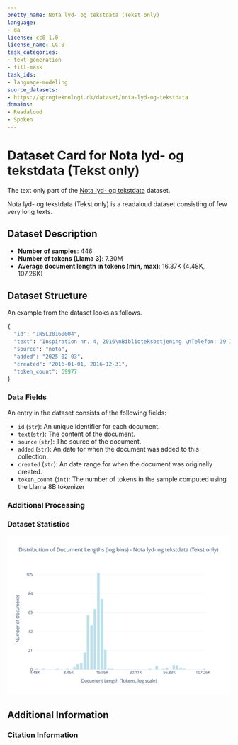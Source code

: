 ```yaml
---
pretty_name: Nota lyd- og tekstdata (Tekst only)
language:
- da
license: cc0-1.0
license_name: CC-0
task_categories:
- text-generation
- fill-mask
task_ids:
- language-modeling
source_datasets:
- https://sprogteknologi.dk/dataset/nota-lyd-og-tekstdata
domains:
- Readaloud
- Spoken
---
```


# Dataset Card for Nota lyd- og tekstdata (Tekst only)

<!-- START-SHORT DESCRIPTION -->
The text only part of the [Nota lyd- og tekstdata](https://sprogteknologi.dk/dataset/nota-lyd-og-tekstdata) dataset. 
<!-- END-SHORT DESCRIPTION -->

Nota lyd- og tekstdata (Tekst only) is a readaloud dataset consisting of few very long texts.




## Dataset Description

<!-- START-DESC-STATS -->
- **Number of samples**: 446
- **Number of tokens (Llama 3)**: 7.30M
- **Average document length in tokens (min, max)**: 16.37K (4.48K, 107.26K)
<!-- END-DESC-STATS -->


## Dataset Structure
An example from the dataset looks as follows.

<!-- START-SAMPLE -->
```py
{
  "id": "INSL20160004",
  "text": "Inspiration nr. 4, 2016\nBiblioteksbetjening \nTelefon: 39 13 46 00\nEmail: biblioteket@nota.dk\nInspira[...]",
  "source": "nota",
  "added": "2025-02-03",
  "created": "2016-01-01, 2016-12-31",
  "token_count": 69977
}
```

### Data Fields

An entry in the dataset consists of the following fields:

- `id` (`str`): An unique identifier for each document.
- `text`(`str`): The content of the document.
- `source` (`str`): The source of the document.
- `added` (`str`): An date for when the document was added to this collection.
- `created` (`str`): An date range for when the document was originally created.
- `token_count` (`int`): The number of tokens in the sample computed using the Llama 8B tokenizer
<!-- END-SAMPLE -->


### Additional Processing




### Dataset Statistics

<!-- START-DATASET PLOTS -->
<p align="center">
<img src="./images/dist_document_length.svg" width="600" style="margin-right: 10px;" />
</p>
<!-- END-DATASET PLOTS -->


## Additional Information


### Citation Information
